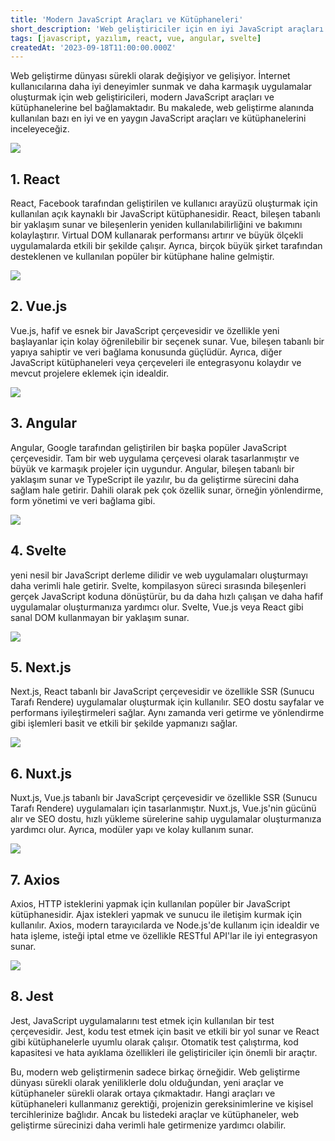 ```yaml
---
title: 'Modern JavaScript Araçları ve Kütüphaneleri'
short_description: 'Web geliştiriciler için en iyi JavaScript araçları ve kütüphaneleri.'
tags: [javascript, yazılım, react, vue, angular, svelte]
createdAt: '2023-09-18T11:00:00.000Z'
---
```


Web geliştirme dünyası sürekli olarak değişiyor ve gelişiyor. İnternet kullanıcılarına daha iyi deneyimler sunmak ve daha karmaşık uygulamalar oluşturmak için web geliştiricileri, modern JavaScript araçları ve kütüphanelerine bel bağlamaktadır. Bu makalede, web geliştirme alanında kullanılan bazı en iyi ve en yaygın JavaScript araçları ve kütüphanelerini inceleyeceğiz.

![](https://pbs.twimg.com/card_img/1702720984820617216/MB3FzkIm?format=png&name=medium)

## 1. React

React, Facebook tarafından geliştirilen ve kullanıcı arayüzü oluşturmak için kullanılan açık kaynaklı bir JavaScript kütüphanesidir. React, bileşen tabanlı bir yaklaşım sunar ve bileşenlerin yeniden kullanılabilirliğini ve bakımını kolaylaştırır. Virtual DOM kullanarak performansı artırır ve büyük ölçekli uygulamalarda etkili bir şekilde çalışır. Ayrıca, birçok büyük şirket tarafından desteklenen ve kullanılan popüler bir kütüphane haline gelmiştir.

![](https://media.publit.io/file/v2Q9l29v.jpeg)

## 2. Vue.js

Vue.js, hafif ve esnek bir JavaScript çerçevesidir ve özellikle yeni başlayanlar için kolay öğrenilebilir bir seçenek sunar. Vue, bileşen tabanlı bir yapıya sahiptir ve veri bağlama konusunda güçlüdür. Ayrıca, diğer JavaScript kütüphaneleri veya çerçeveleri ile entegrasyonu kolaydır ve mevcut projelere eklemek için idealdir.

![](https://bs-uploads.toptal.io/blackfish-uploads/components/seo/content/og_image_file/og_image/1131364/angular-5-tutorial-325403e130ba3b2c367174b73bb7275a.png)

## 3. Angular

Angular, Google tarafından geliştirilen bir başka popüler JavaScript çerçevesidir. Tam bir web uygulama çerçevesi olarak tasarlanmıştır ve büyük ve karmaşık projeler için uygundur. Angular, bileşen tabanlı bir yaklaşım sunar ve TypeScript ile yazılır, bu da geliştirme sürecini daha sağlam hale getirir. Dahili olarak pek çok özellik sunar, örneğin yönlendirme, form yönetimi ve veri bağlama gibi.

![](https://valuelogic.one/blog/wp-content/uploads/2020/11/Svelte-blogpost.png)

## 4. Svelte

yeni nesil bir JavaScript derleme dilidir ve web uygulamaları oluşturmayı daha verimli hale getirir. Svelte, kompilasyon süreci sırasında bileşenleri gerçek JavaScript koduna dönüştürür, bu da daha hızlı çalışan ve daha hafif uygulamalar oluşturmanıza yardımcı olur. Svelte, Vue.js veya React gibi sanal DOM kullanmayan bir yaklaşım sunar.

![](https://hackernoon.imgix.net/images/uDPqwahUxKSKSQ17IYMKmh9T5uu1-jjh3te3.jpeg)

## 5. Next.js

Next.js, React tabanlı bir JavaScript çerçevesidir ve özellikle SSR (Sunucu Tarafı Rendere) uygulamalar oluşturmak için kullanılır. SEO dostu sayfalar ve performans iyileştirmeleri sağlar. Aynı zamanda veri getirme ve yönlendirme gibi işlemleri basit ve etkili bir şekilde yapmanızı sağlar.

![](https://i.ytimg.com/vi/PkdY8vfNxQs/maxresdefault.jpg)

## 6. Nuxt.js

Nuxt.js, Vue.js tabanlı bir JavaScript çerçevesidir ve özellikle SSR (Sunucu Tarafı Rendere) uygulamaları için tasarlanmıştır. Nuxt.js, Vue.js'nin gücünü alır ve SEO dostu, hızlı yükleme sürelerine sahip uygulamalar oluşturmanıza yardımcı olur. Ayrıca, modüler yapı ve kolay kullanım sunar.

![](https://upload.wikimedia.org/wikipedia/commons/thumb/d/d1/Axios_%28computer_library%29_logo.svg/1280px-Axios_%28computer_library%29_logo.svg.png)

## 7. Axios

Axios, HTTP isteklerini yapmak için kullanılan popüler bir JavaScript kütüphanesidir. Ajax istekleri yapmak ve sunucu ile iletişim kurmak için kullanılır. Axios, modern tarayıcılarda ve Node.js'de kullanım için idealdir ve hata işleme, isteği iptal etme ve özellikle RESTful API'lar ile iyi entegrasyon sunar.

![](https://assets.stickpng.com/images/62a765c8bd73a4af5c5d4fbc.png)

## 8. Jest

Jest, JavaScript uygulamalarını test etmek için kullanılan bir test çerçevesidir. Jest, kodu test etmek için basit ve etkili bir yol sunar ve React gibi kütüphanelerle uyumlu olarak çalışır. Otomatik test çalıştırma, kod kapasitesi ve hata ayıklama özellikleri ile geliştiriciler için önemli bir araçtır.

Bu, modern web geliştirmenin sadece birkaç örneğidir. Web geliştirme dünyası sürekli olarak yeniliklerle dolu olduğundan, yeni araçlar ve kütüphaneler sürekli olarak ortaya çıkmaktadır. Hangi araçları ve kütüphaneleri kullanmanız gerektiği, projenizin gereksinimlerine ve kişisel tercihlerinize bağlıdır. Ancak bu listedeki araçlar ve kütüphaneler, web geliştirme sürecinizi daha verimli hale getirmenize yardımcı olabilir.

